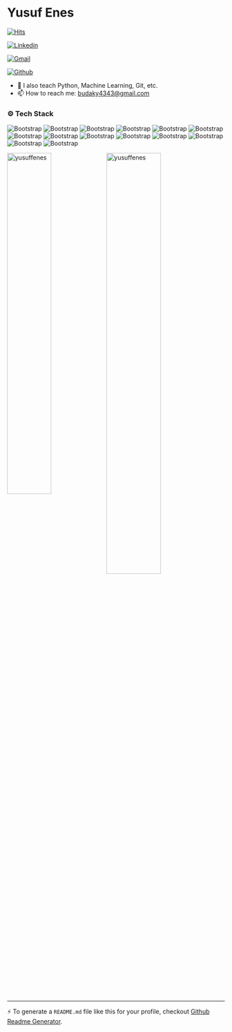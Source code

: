 # Yusuf Enes

[![Hits](https://hits.seeyoufarm.com/api/count/incr/badge.svg?url=https%3A%2F%2Fgithub.com%2Fyusuffenes%2Fyusuffenes&count_bg=%2379C83D&title_bg=%23555555&icon=&icon_color=%23E7E7E7&title=Profile+Views&edge_flat=false)](https://hits.seeyoufarm.com)

[![Linkedin](https://img.shields.io/badge/-LinkedIn-blue?style=flat&logo=Linkedin&logoColor=white)](https://www.linkedin.com/in/yusufenesbudak/)

[![Gmail](https://img.shields.io/badge/-Gmail-c14438?style=flat&logo=Gmail&logoColor=white)](mailto:budaky4343@gmail.com)

[![Github](https://img.shields.io/github/followers/yusuffenes?label=Follow&style=social)](https://github.com/yusuffenes)

- 🌱 I also teach Python, Machine Learning, Git, etc.
- 📫 How to reach me: budaky4343@gmail.com




### ⚙️ Tech Stack

![Bootstrap](https://img.shields.io/badge/-Python-05122A?style=for-the-badge&logo=Python&color=353535) ![Bootstrap](https://img.shields.io/badge/-C%2B%2B-05122A?style=for-the-badge&logo=C++&color=353535) ![Bootstrap](https://img.shields.io/badge/-C-05122A?style=for-the-badge&logo=C&color=353535) ![Bootstrap](https://img.shields.io/badge/-C%23-05122A?style=for-the-badge&logo=C#&color=353535) ![Bootstrap](https://img.shields.io/badge/-.NET-05122A?style=for-the-badge&logo=.NET&color=353535) ![Bootstrap](https://img.shields.io/badge/-Angular-05122A?style=for-the-badge&logo=Angular&color=353535) ![Bootstrap](https://img.shields.io/badge/-TensorFlow-05122A?style=for-the-badge&logo=TensorFlow&color=353535) ![Bootstrap](https://img.shields.io/badge/-PyTorch-05122A?style=for-the-badge&logo=PyTorch&color=353535) ![Bootstrap](https://img.shields.io/badge/-MySQL-05122A?style=for-the-badge&logo=MySQL&color=353535) ![Bootstrap](https://img.shields.io/badge/-PostgreSQL-05122A?style=for-the-badge&logo=PostgreSQL&color=353535) ![Bootstrap](https://img.shields.io/badge/-Pandas-05122A?style=for-the-badge&logo=Pandas&color=353535) ![Bootstrap](https://img.shields.io/badge/-Numpy-05122A?style=for-the-badge&logo=Numpy&color=353535) ![Bootstrap](https://img.shields.io/badge/-Matplotlib-05122A?style=for-the-badge&logo=Matplotlib&color=353535) ![Bootstrap](https://img.shields.io/badge/-Scikit%20Learn-05122A?style=for-the-badge&logo=Scikit-Learn&color=353535)

<div>
  <img width="45%" align="left" src="https://github-readme-stats.vercel.app/api/top-langs?username=yusuffenes&show_icons=true&locale=en&layout=compact" alt="yusuffenes" />
  <img width="50%"  src="https://github-readme-streak-stats.herokuapp.com/?user=yusuffenes&" alt="yusuffenes" />
</div>


---
:zap: To generate a `README.md` file like this for your profile, checkout [Github Readme Generator](https://hejazizo-github-profile-readme-srcstreamlit-app-i6skm7.streamlit.app/).
